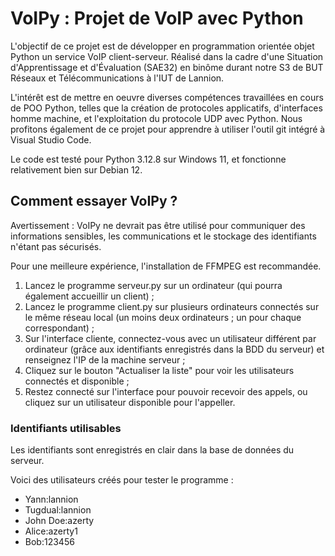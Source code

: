 # VoIPy : Projet de VoIP avec Python
L'objectif de ce projet est de développer en programmation orientée objet Python un service VoIP client-serveur. Réalisé dans la cadre d'une Situation d'Apprentissage et d'Évaluation (SAE32) en binôme durant notre S3 de BUT Réseaux et Télécommunications à l'IUT de Lannion.

L'intérêt est de mettre en oeuvre diverses compétences travaillées en cours de POO Python, telles que la création de protocoles applicatifs, d'interfaces homme machine, et l'exploitation du protocole UDP avec Python. Nous profitons également de ce projet pour apprendre à utiliser l'outil git intégré à Visual Studio Code.

Le code est testé pour Python 3.12.8 sur Windows 11, et fonctionne relativement bien sur Debian 12.

## Comment essayer VoIPy ?
Avertissement : VoIPy ne devrait pas être utilisé pour communiquer des informations sensibles, les communications et le stockage des identifiants n'étant pas sécurisés.

Pour une meilleure expérience, l'installation de FFMPEG est recommandée.

1. Lancez le programme serveur.py sur un ordinateur (qui pourra également accueillir un client) ;
2. Lancez le programme client.py sur plusieurs ordinateurs connectés sur le même réseau local (un moins deux ordinateurs ; un pour chaque correspondant) ;
3. Sur l'interface cliente, connectez-vous avec un utilisateur différent par ordinateur (grâce aux identifiants enregistrés dans la BDD du serveur) et renseignez l'IP de la machine serveur ;
5. Cliquez sur le bouton "Actualiser la liste" pour voir les utilisateurs connectés et disponible ;
6. Restez connecté sur l'interface pour pouvoir recevoir des appels, ou cliquez sur un utilisateur disponible pour l'appeller.

### Identifiants utilisables
Les identifiants sont enregistrés en clair dans la base de données du serveur. 

Voici des utilisateurs créés pour tester le programme :
* Yann:lannion
* Tugdual:lannion
* John Doe:azerty
* Alice:azerty1
* Bob:123456
